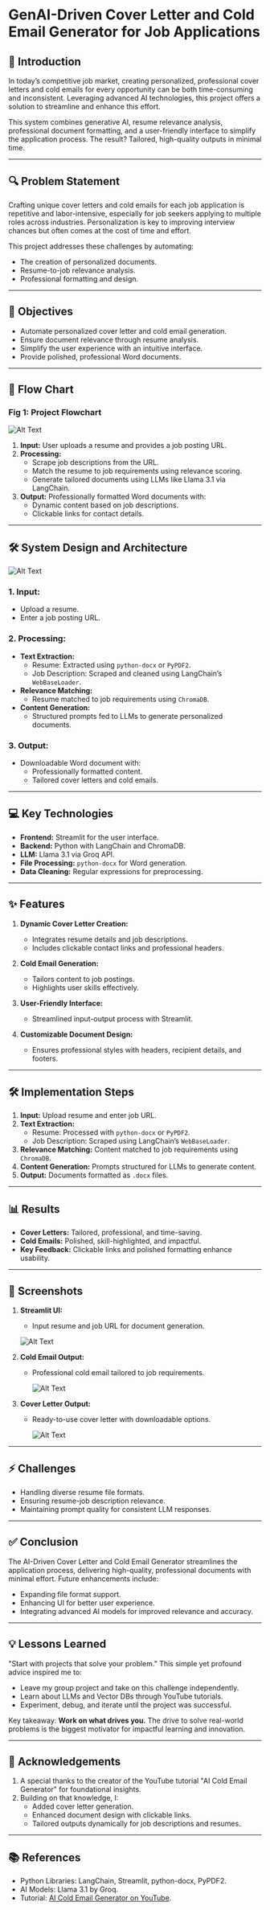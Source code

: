 # GenAI-Driven Cover Letter and Cold Email Generator for Job Applications

## 🌟 **Introduction**

In today’s competitive job market, creating personalized, professional cover letters and cold emails for every opportunity can be both time-consuming and inconsistent. Leveraging advanced AI technologies, this project offers a solution to streamline and enhance this effort.

This system combines generative AI, resume relevance analysis, professional document formatting, and a user-friendly interface to simplify the application process. The result? Tailored, high-quality outputs in minimal time.

---

## 🔍 **Problem Statement**

Crafting unique cover letters and cold emails for each job application is repetitive and labor-intensive, especially for job seekers applying to multiple roles across industries. Personalization is key to improving interview chances but often comes at the cost of time and effort.

This project addresses these challenges by automating:

- The creation of personalized documents.
- Resume-to-job relevance analysis.
- Professional formatting and design.

---

## 🎯 **Objectives**

- Automate personalized cover letter and cold email generation.
- Ensure document relevance through resume analysis.
- Simplify the user experience with an intuitive interface.
- Provide polished, professional Word documents.

---

## 🔄 **Flow Chart**

### Fig 1: Project Flowchart
![Alt Text](images/flowchart.png)


1. **Input:** User uploads a resume and provides a job posting URL.
2. **Processing:**
   - Scrape job descriptions from the URL.
   - Match the resume to job requirements using relevance scoring.
   - Generate tailored documents using LLMs like Llama 3.1 via LangChain.
3. **Output:** Professionally formatted Word documents with:
   - Dynamic content based on job descriptions.
   - Clickable links for contact details.

---

## 🛠️ **System Design and Architecture**

![Alt Text](images/Architecture_diagram.png)


### 1. **Input:**

- Upload a resume.
- Enter a job posting URL.

### 2. **Processing:**

- **Text Extraction:**
  - Resume: Extracted using `python-docx` or `PyPDF2`.
  - Job Description: Scraped and cleaned using LangChain’s `WebBaseLoader`.
- **Relevance Matching:**
  - Resume matched to job requirements using `ChromaDB`.
- **Content Generation:**
  - Structured prompts fed to LLMs to generate personalized documents.

### 3. **Output:**

- Downloadable Word document with:
  - Professionally formatted content.
  - Tailored cover letters and cold emails.

---

## 💻 **Key Technologies**

- **Frontend:** Streamlit for the user interface.
- **Backend:** Python with LangChain and ChromaDB.
- **LLM:** Llama 3.1 via Groq API.
- **File Processing:** `python-docx` for Word generation.
- **Data Cleaning:** Regular expressions for preprocessing.

---

## ✨ **Features**

1. **Dynamic Cover Letter Creation:**

   - Integrates resume details and job descriptions.
   - Includes clickable contact links and professional headers.

2. **Cold Email Generation:**

   - Tailors content to job postings.
   - Highlights user skills effectively.

3. **User-Friendly Interface:**

   - Streamlined input-output process with Streamlit.

4. **Customizable Document Design:**

   - Ensures professional styles with headers, recipient details, and footers.

---

## 🛠️ **Implementation Steps**

1. **Input:** Upload resume and enter job URL.
2. **Text Extraction:**
   - Resume: Processed with `python-docx` or `PyPDF2`.
   - Job Description: Scraped using LangChain’s `WebBaseLoader`.
3. **Relevance Matching:** Content matched to job requirements using `ChromaDB`.
4. **Content Generation:** Prompts structured for LLMs to generate content.
5. **Output:** Documents formatted as `.docx` files.

---

## 📊 **Results**

- **Cover Letters:** Tailored, professional, and time-saving.
- **Cold Emails:** Polished, skill-highlighted, and impactful.
- **Key Feedback:** Clickable links and polished formatting enhance usability.

---

## 📸 **Screenshots**

1. **Streamlit UI:**

   - Input resume and job URL for document generation.
  
    ![Alt Text](ss1.png)


2. **Cold Email Output:**

   - Professional cold email tailored to job requirements.
  
     ![Alt Text](ss2.png)

3. **Cover Letter Output:**

   - Ready-to-use cover letter with downloadable options.

     ![Alt Text](ss3.png)

---

## ⚡ **Challenges**

- Handling diverse resume file formats.
- Ensuring resume-job description relevance.
- Maintaining prompt quality for consistent LLM responses.

---

## ✅ **Conclusion**

The AI-Driven Cover Letter and Cold Email Generator streamlines the application process, delivering high-quality, professional documents with minimal effort. Future enhancements include:

- Expanding file format support.
- Enhancing UI for better user experience.
- Integrating advanced AI models for improved relevance and accuracy.

---

## 💡 **Lessons Learned**

"Start with projects that solve your problem." This simple yet profound advice inspired me to:

- Leave my group project and take on this challenge independently.
- Learn about LLMs and Vector DBs through YouTube tutorials.
- Experiment, debug, and iterate until the project was successful.

Key takeaway: **Work on what drives you.** The drive to solve real-world problems is the biggest motivator for impactful learning and innovation.

---

## 🙏 **Acknowledgements**

1. A special thanks to the creator of the YouTube tutorial "AI Cold Email Generator" for foundational insights.
2. Building on that knowledge, I:
   - Added cover letter generation.
   - Enhanced document design with clickable links.
   - Tailored outputs dynamically for job descriptions and resumes.

---

## 📚 **References**

- Python Libraries: LangChain, Streamlit, python-docx, PyPDF2.
- AI Models: Llama 3.1 by Groq.
- Tutorial: [AI Cold Email Generator on YouTube](https://youtu.be/CO4E_9V6li0?si=PAuaHRUFBV3BsIpK).



